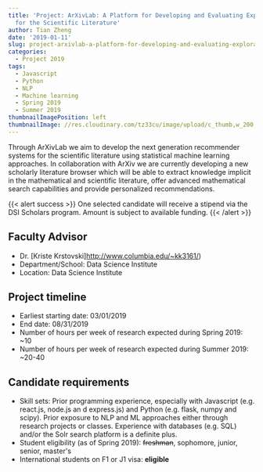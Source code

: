 ```yaml
---
title: 'Project: ArXivLab: A Platform for Developing and Evaluating Exploratory Tools
  for the Scientific Literature'
author: Tian Zheng
date: '2019-01-11'
slug: project-arxivlab-a-platform-for-developing-and-evaluating-exploratory-tools-for-the-scientific-literature
categories:
  - Project 2019
tags:
  - Javascript
  - Python
  - NLP
  - Machine learning
  - Spring 2019
  - Summer 2019
thumbnailImagePosition: left
thumbnailImage: //res.cloudinary.com/tz33cu/image/upload/c_thumb,w_200,g_face/v1547220330/DSI-scholars/download_quggih.png
---
```

Through ArXivLab we aim to develop the next generation recommender systems for the scientific literature using statistical machine learning approaches. In collaboration with ArXiv we are currently developing a new scholarly literature browser which will be able to extract knowledge implicit in the mathematical and scientific literature, offer advanced mathematical search capabilities and provide personalized recommendations.

<!--more-->

{{< alert success >}}
One selected candidate will receive a stipend via the DSI Scholars program. Amount is subject to available funding. 
{{< /alert >}}

## Faculty Advisor
+ Dr. [Kriste Krstovski]http://www.columbia.edu/~kk3161/)
+ Department/School: Data Science Institute
+ Location: Data Science Institute

## Project timeline
+ Earliest starting date: 03/01/2019
+ End date: 08/31/2019
+ Number of hours per week of research expected during Spring 2019: ~10
+ Number of hours per week of research expected during Summer 2019: ~20-40

## Candidate requirements
+ Skill sets: Prior programming experience, especially with Javascript (e.g. react.js, node.js an d express.js) and Python (e.g. flask, numpy and scipy). Prior exposure to NLP and ML approaches either through research projects or classes. Experience with databases (e.g. SQL) and/or the Solr search platform is a definite plus.
+ Student eligibility  (as of Spring 2019): ~~freshman~~, sophomore, junior, senior, master's
+ International students on F1 or J1 visa: **eligible**